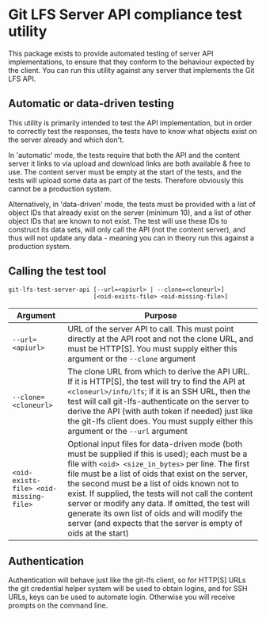 # Git LFS Server API compliance test utility

This package exists to provide automated testing of server API implementations, 
to ensure that they conform to the behaviour expected by the client. You can
run this utility against any server that implements the Git LFS API. 

## Automatic or data-driven testing

This utility is primarily intended to test the API implementation, but in order
to correctly test the responses, the tests have to know what objects exist on
the server already and which don't. 

In 'automatic' mode, the tests require that both the API and the content server
it links to via upload and download links are both available & free to use. 
The content server must be empty at the start of the tests, and the tests will
upload some data as part of the tests. Therefore obviously this cannot be a
production system.

Alternatively, in 'data-driven' mode, the tests must be provided with a list of 
object IDs that already exist on the server (minimum 10), and a list of other
object IDs that are known to not exist. The test will use these IDs to 
construct its data sets, will only call the API (not the content server), and
thus will not update any data - meaning you can in theory run this against a 
production system. 

## Calling the test tool

```
git-lfs-test-server-api [--url=<apiurl> | --clone=<cloneurl>] 
                        [<oid-exists-file> <oid-missing-file>]
```

|Argument|Purpose|
|------|-------|
|`--url=<apiurl>`|URL of the server API to call. This must point directly at the API root and not the clone URL, and must be HTTP[S]. You must supply either this argument or the `--clone` argument|
|`--clone=<cloneurl>`|The clone URL from which to derive the API URL. If it is HTTP[S], the test will try to find the API at `<cloneurl>/info/lfs`; if it is an SSH URL, then the test will call git-lfs-authenticate on the server to derive the API (with auth token if needed) just like the git-lfs client does. You must supply either this argument or the `--url` argument|
|`<oid-exists-file> <oid-missing-file>`|Optional input files for data-driven mode (both must be supplied if this is used); each must be a file with `<oid> <size_in_bytes>` per line. The first file must be a list of oids that exist on the server, the second must be a list of oids known not to exist. If supplied, the tests will not call the content server or modify any data. If omitted, the test will generate its own list of oids and will modify the server (and expects that the server is empty of oids at the start)|

## Authentication

Authentication will behave just like the git-lfs client, so for HTTP[S] URLs the
git credential helper system will be used to obtain logins, and for SSH URLs,
keys can be used to automate login. Otherwise you will receive prompts on the
command line.

